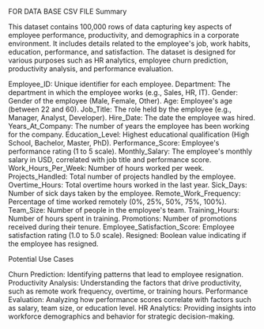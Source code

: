 FOR DATA BASE CSV FILE
Summary

This dataset contains 100,000 rows of data capturing key aspects of employee performance, productivity, and demographics in a corporate environment. It includes details related to the employee's job, work habits, education, performance, and satisfaction. The dataset is designed for various purposes such as HR analytics, employee churn prediction, productivity analysis, and performance evaluation.

Employee_ID: Unique identifier for each employee.
Department: The department in which the employee works (e.g., Sales, HR, IT).
Gender: Gender of the employee (Male, Female, Other).
Age: Employee's age (between 22 and 60).
Job_Title: The role held by the employee (e.g., Manager, Analyst, Developer).
Hire_Date: The date the employee was hired.
Years_At_Company: The number of years the employee has been working for the company.
Education_Level: Highest educational qualification (High School, Bachelor, Master, PhD).
Performance_Score: Employee's performance rating (1 to 5 scale).
Monthly_Salary: The employee's monthly salary in USD, correlated with job title and performance score.
Work_Hours_Per_Week: Number of hours worked per week.
Projects_Handled: Total number of projects handled by the employee.
Overtime_Hours: Total overtime hours worked in the last year.
Sick_Days: Number of sick days taken by the employee.
Remote_Work_Frequency: Percentage of time worked remotely (0%, 25%, 50%, 75%, 100%).
Team_Size: Number of people in the employee's team.
Training_Hours: Number of hours spent in training.
Promotions: Number of promotions received during their tenure.
Employee_Satisfaction_Score: Employee satisfaction rating (1.0 to 5.0 scale).
Resigned: Boolean value indicating if the employee has resigned.


Potential Use Cases

Churn Prediction: Identifying patterns that lead to employee resignation.
Productivity Analysis: Understanding the factors that drive productivity, such as remote work frequency, overtime, or training hours.
Performance Evaluation: Analyzing how performance scores correlate with factors such as salary, team size, or education level.
HR Analytics: Providing insights into workforce demographics and behavior for strategic decision-making.

